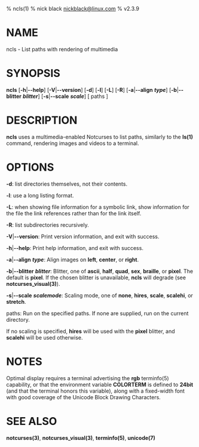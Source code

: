 % ncls(1)
% nick black <nickblack@linux.com>
% v2.3.9

# NAME

ncls - List paths with rendering of multimedia

# SYNOPSIS

**ncls** [**-h**|**--help**] [**-V**|**--version**] [**-d**] [**-l**] [**-L**] [**-R**] [**-a**|**--align** ***type***] [**-b**|**--blitter** ***blitter***] [**-s**|**--scale** ***scale***] [ paths ]

# DESCRIPTION

**ncls** uses a multimedia-enabled Notcurses to list paths, similarly to the
**ls(1)** command, rendering images and videos to a terminal.

# OPTIONS

**-d**: list directories themselves, not their contents.

**-l**: use a long listing format.

**-L**: when showing file information for a symbolic link, show information for  the file the link references rather than for the link itself.

**-R**: list subdirectories recursively.

**-V**|**--version**: Print version information, and exit with success.

**-h**|**--help**: Print help information, and exit with success.

**-a**|**--align** ***type***: Align images on **left**, **center**, or **right**.

**-b**|**--blitter** ***blitter***: Blitter, one of **ascii**, **half**,
**quad**, **sex**, **braille**, or **pixel**. The default is **pixel**.
If the chosen blitter is unavailable, **ncls** will degrade (see
**notcurses_visual(3)**).

**-s**|**--scale** ***scalemode***: Scaling mode, one of **none**, **hires**,
**scale**, **scalehi**, or **stretch**.

paths: Run on the specified paths. If none are supplied, run on the current
directory.

If no scaling is specified, **hires** will be used with the **pixel** blitter,
and **scalehi** will be used otherwise.

# NOTES

Optimal display requires a terminal advertising the **rgb** terminfo(5)
capability, or that the environment variable **COLORTERM** is defined to
**24bit** (and that the terminal honors this variable), along with a
fixed-width font with good coverage of the Unicode Block Drawing Characters.

# SEE ALSO

**notcurses(3)**,
**notcurses_visual(3)**,
**terminfo(5)**,
**unicode(7)**
